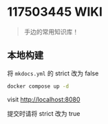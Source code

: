 # 117503445 WIKI

> 手边的常用知识库！

## 本地构建

将 `mkdocs.yml` 的 strict 改为 false

```sh
docker compose up -d
```

visit <http://localhost:8080>

提交时请将 strict 改为 true
